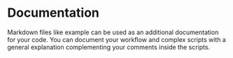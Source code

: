 # Documentation

Markdown files like example can be used as an additional documentation for your code. You can document your workflow and complex scripts with a general explanation complementing your comments inside the scripts. 